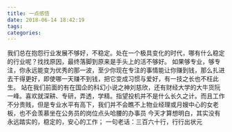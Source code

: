 ```yaml
---
title: 一点感悟
date: 2018-06-14 18:42:19
tags:
categories:
---
```

我们总在抱怨行业发展不够好，不稳定。处在一个极具变化的时代，哪有什么稳定的行业呢？找找原因，最终落脚到原来是手头上的活不够好。
如果够专业，够专注，你永远能变为优秀的那一波，至少你现在专注的事情能让你赚到钱，那么扎进去干得更好，即使哪一天赚不到钱，把它变成习惯与爱好，有一技之长也不枉此生。
站在我们前面的有在国企的科幻小说之神刘慈欣，还有财经大学的大牛货阮一峰。喜欢就深耕、专研，弄透，学精。指望投机并不是什么长久之计。而且工作不分贵贱，但是专业水平有高下，我们并不会瞧不上物业经理或月嫂中心的女老板，也不会羡慕坐在公务员的岗位点头哈腰的办事员
今天才算想明白，其实没有永远踏实的，稳定的，安心的工作；
一句老话：三百六十行，行行出状元

